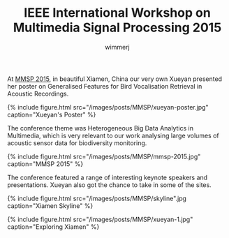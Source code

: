 ﻿---
layout: post
title: IEEE International Workshop on Multimedia Signal Processing 2015
author: wimmerj
post_image: /images/posts/MMSP/xiamenyejing.jpg
---

At [MMSP 2015](http://www.mmsp2015.org/), in beautiful Xiamen, China our very own Xueyan presented her poster on Generalised Features for Bird Vocalisation Retrieval in Acoustic Recordings.

{% include figure.html src="/images/posts/MMSP/xueyan-poster.jpg" caption="Xueyan's Poster" %}

The conference theme was Heterogeneous Big Data Analytics in Multimedia, which is very relevant to our work analysing large volumes of acoustic sensor data for biodiversity monitoring.

{% include figure.html src="/images/posts/MMSP/mmsp-2015.jpg" caption="MMSP 2015" %}

The conference featured a range of interesting keynote speakers and presentations. Xueyan also got the chance to take in some of the sites.

{% include figure.html src="/images/posts/MMSP/skyline".jpg caption="Xiamen Skyline" %}

{% include figure.html src="/images/posts/MMSP/xueyan-1.jpg" caption="Exploring Xiamen" %}

